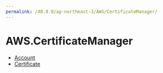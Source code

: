 ```yaml
---
permalink: /48.0.0/ap-northeast-3/AWS/CertificateManager/
---
```


# AWS.CertificateManager



* [Account](Account.md)
* [Certificate](Certificate.md)